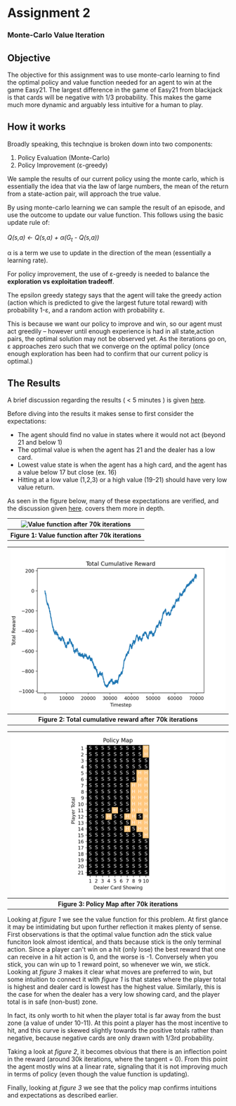 # Assignment 2
### Monte-Carlo Value Iteration

## Objective

The objective for this assignment was to use monte-carlo learning to find the optimal policy and value function needed for an agent to win at the game Easy21. The largest difference in the game of Easy21 from blackjack is that cards will be negative with 1/3 probability. This makes the game much more dynamic and arguably less intuitive for a human to play.


## How it works

Broadly speaking, this technqiue is broken down into two components:

1. Policy Evaluation (Monte-Carlo)
2. Policy Improvement (&epsilon;-greedy)

We sample the results of our current policy using the monte carlo, which is essentially the idea that via the law of large numbers, the mean of the return from a state-action pair, will approach the true value.

By using monte-carlo learning we can sample the result of an episode, and use the outcome to update our value function. 
This follows using the basic update rule of:
<br/>
<br/>
_Q(s,a) &#8592; Q(s,a) + &alpha;(G<sub>t</sub> - Q(s,a))_
<br />

&alpha; is a term we use to update in the direction of the mean (essentially a learning rate).

For policy improvement, the use of &epsilon;-greedy is needed to balance the **exploration vs exploitation tradeoff**. 

The epsilon greedy stategy says that the agent will take the greedy action (action which is predicted to give the largest future total reward) with probability 1-&epsilon;, and a random action with probability &epsilon;.

This is because we want our policy to improve and win, so our agent must act greedily – however until enough experience is had in all state,action pairs, the optimal solution may not be observed yet. As the iterations go on, &epsilon; approaches zero such that we converge on the optimal policy (once enough exploration has been had to confirm that our current policy is optimal.)

## The Results

A brief discussion regarding the results ( < 5 minutes ) is given [here](https://www.loom.com/share/bf46d2fa2d214dfa8d3b46226825bc2a).

Before diving into the results it makes sense to first consider the expectations:
- The agent should find no value in states where it would not act (beyond 21 and below 1)
- The optimal value is when the agent has 21 and the dealer has a low card.
- Lowest value state is when the agent has a high card, and the agent has a value below 17 but close (ex. 16)
- Hitting at a low value (1,2,3) or a high value (19-21) should have very low value return.

As seen in the figure below, many of these expectations are verified, and the discussion given [here](https://www.loom.com/share/bf46d2fa2d214dfa8d3b46226825bc2a). covers them more in depth.


<table>
  <tr>
    <th><img src="./images/assignment1/value-70k.png" alt="Value function after 70k iterations" width ="500"></th>
  </tr>
  <tr>
    <th>
      Figure 1: Value function after 70k iterations
    </th>
  </tr>
</table>

<table>
  <tr>
    <th><img src="./images/assignment2/mc-70-rw.png" alt="Total cumulative reward after 70k iterations" width ="500"></th>
  </tr>
  <tr>
    <th>
      Figure 2: Total cumulative reward after 70k iterations
    </th>
  </tr>
</table>

<table>
  <tr>
    <th><img src="./images/assignment2/mc-70-policy.png" alt="Policy after 70k iterations" width ="500"></th>
  </tr>
  <tr>
    <th>
      Figure 3: Policy Map after 70k iterations
    </th>
  </tr>
</table>


Looking at *figure 1* we see the value function for this problem. At first glance it may be intimidating but upon further reflection it makes plenty of sense. First observations is that the optimal value function adn the stick value funciton look almost identical, and thats because stick is the only terminal action. Since a player can't win on a hit (only lose) the best reward that one can receive in a hit action is 0, and the worse is -1. Conversely when you stick, you can win up to 1 reward point, so whenever we win, we stick. Looking at *figure 3* makes it clear what moves are preferred to win, but some intuition to connect it with *figure 1* is that states where the player total is highest and dealer card is lowest has the highest value. Similarly, this is the case for when the dealer has a very low showing card, and the player total is in safe (non-bust) zone.

In fact, its only worth to hit when the player total is far away from the bust zone (a value of under 10-11). At this point a player has the most incentive to hit, and this curve is skewed slightly towards the positive totals rather than negative, because negative cards are only drawn with 1/3rd probability.

Taking a look at *figure 2*, it becomes obvious that there is an inflection point in the reward (around 30k iterations, where the tangent = 0). From this point the agent mostly wins at a linear rate, signaling that it is not improving much in terms of policy (even though the value function is updating).  

Finally, looking at *figure 3* we see that the policy map confirms intuitions and expectations as described earlier. 


